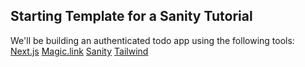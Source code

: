 ## Starting Template for a Sanity Tutorial
We'll be building an authenticated todo app using the following tools:
[Next.js](https://nextjs.org/)
[Magic.link](https://magic.link)
[Sanity](https://sanity.io)
[Tailwind](https://tailwindcss.com)

